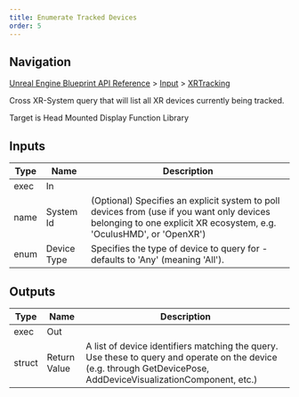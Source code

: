 ```yaml
---
title: Enumerate Tracked Devices
order: 5
---
```

## Navigation

[Unreal Engine Blueprint API Reference](https://dev.epicgames.com/documentation/en-us/unreal-engine/BlueprintAPI) > [Input](https://dev.epicgames.com/documentation/en-us/unreal-engine/BlueprintAPI/Input) > [XRTracking](https://dev.epicgames.com/documentation/en-us/unreal-engine/BlueprintAPI/Input/XRTracking)

Cross XR-System query that will list all XR devices currently being tracked.

Target is Head Mounted Display Function Library

## Inputs

| Type | Name | Description |
| --- | --- | --- |
| exec | In |  |
| name | System Id | (Optional) Specifies an explicit system to poll devices from (use if you want only devices belonging to one explicit XR ecosystem, e.g. 'OculusHMD', or 'OpenXR') |
| enum | Device Type | Specifies the type of device to query for - defaults to 'Any' (meaning 'All'). |

## Outputs

| Type | Name | Description |
| --- | --- | --- |
| exec | Out |  |
| struct | Return Value | A list of device identifiers matching the query. Use these to query and operate on the device (e.g. through GetDevicePose, AddDeviceVisualizationComponent, etc.) |
